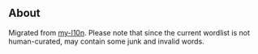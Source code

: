 ## About

Migrated from [my-l10n](https://code.google.com/p/my-l10n). Please note that since the current wordlist is not human-curated, may contain some junk and invalid words.
